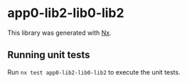 # app0-lib2-lib0-lib2

This library was generated with [Nx](https://nx.dev).

## Running unit tests

Run `nx test app0-lib2-lib0-lib2` to execute the unit tests.
